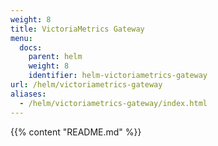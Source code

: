 ```yaml
---
weight: 8
title: VictoriaMetrics Gateway
menu:
  docs:
    parent: helm
    weight: 8
    identifier: helm-victoriametrics-gateway
url: /helm/victoriametrics-gateway
aliases:
  - /helm/victoriametrics-gateway/index.html
---
```

{{% content "README.md" %}}
